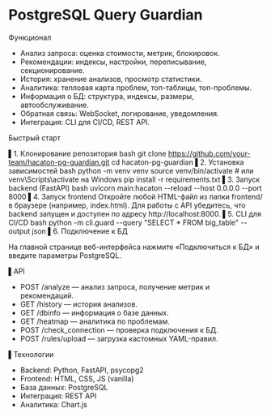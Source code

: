 # PostgreSQL Query Guardian
Функционал

- Анализ запроса: оценка стоимости, метрик, блокировок.
- Рекомендации: индексы, настройки, переписывание, секционирование.
- История: хранение анализов, просмотр статистики.
- Аналитика: тепловая карта проблем, топ-таблицы, топ-проблемы.
- Информация о БД: структура, индексы, размеры, автообслуживание.
- Обратная связь: WebSocket, логирование, уведомления.
- Интеграция: CLI для CI/CD, REST API.

Быстрый старт

▌1. Клонирование репозитория
bash
git clone https://github.com/your-team/hacaton-pg-guardian.git
cd hacaton-pg-guardian
▌2. Установка зависимостей
bash
python -m venv venv
source venv/bin/activate # или venv\Scripts\activate на Windows
pip install -r requirements.txt
▌3. Запуск backend (FastAPI)
bash
uvicorn main:hacaton --reload --host 0.0.0.0 --port 8000
▌4. Запуск frontend
Откройте любой HTML-файл из папки frontend/ в браузере (например, index.html). 
Для работы с API убедитесь, что backend запущен и доступен по адресу http://localhost:8000.
▌5. CLI для CI/CD
bash
python -m cli.guard --query "SELECT * FROM big_table" --output json
▌6. Подключение к БД

На главной странице веб-интерфейса нажмите «Подключиться к БД» и введите параметры PostgreSQL.

▌API

- POST /analyze — анализ запроса, получение метрик и рекомендаций.
- GET /history — история анализов.
- GET /dbinfo — информация о базе данных.
- GET /heatmap — аналитика по проблемам.
- POST /check_connection — проверка подключения к БД.
- POST /rules/upload — загрузка кастомных YAML-правил.

▌Технологии

- Backend: Python, FastAPI, psycopg2
- Frontend: HTML, CSS, JS (vanilla)
- База данных: PostgreSQL
- Интеграция: REST API
- Аналитика: Chart.js
